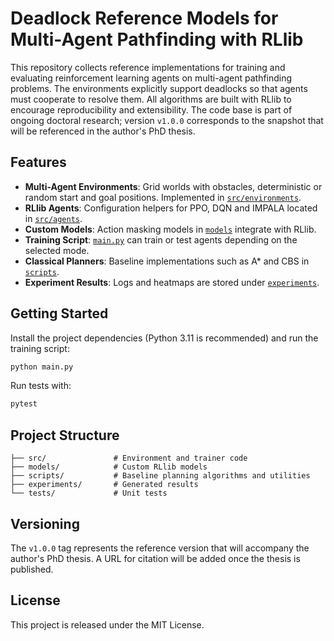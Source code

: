 # Deadlock Reference Models for Multi-Agent Pathfinding with RLlib

This repository collects reference implementations for training and evaluating reinforcement learning agents on multi-agent pathfinding problems. The environments explicitly support deadlocks so that agents must cooperate to resolve them. All algorithms are built with RLlib to encourage reproducibility and extensibility.
The code base is part of ongoing doctoral research; version `v1.0.0` corresponds to the snapshot that will be referenced in the author's PhD thesis.

## Features

- **Multi-Agent Environments**: Grid worlds with obstacles, deterministic or random start and goal positions. Implemented in [`src/environments`](src/environments).
- **RLlib Agents**: Configuration helpers for PPO, DQN and IMPALA located in [`src/agents`](src/agents).
- **Custom Models**: Action masking models in [`models`](models) integrate with RLlib.
- **Training Script**: [`main.py`](main.py) can train or test agents depending on the selected mode.
- **Classical Planners**: Baseline implementations such as A* and CBS in [`scripts`](scripts).
- **Experiment Results**: Logs and heatmaps are stored under [`experiments`](experiments).

## Getting Started

Install the project dependencies (Python 3.11 is recommended) and run the training script:

```bash
python main.py
```

Run tests with:

```bash
pytest
```

## Project Structure

```
├── src/               # Environment and trainer code
├── models/            # Custom RLlib models
├── scripts/           # Baseline planning algorithms and utilities
├── experiments/       # Generated results
└── tests/             # Unit tests
```

## Versioning

The `v1.0.0` tag represents the reference version that will accompany the author's PhD thesis. A URL for citation will be added once the thesis is published.

## License

This project is released under the MIT License.
